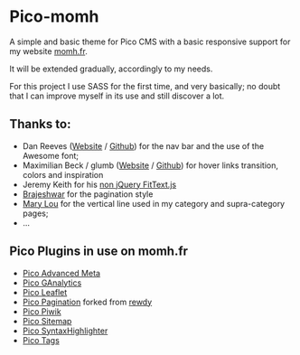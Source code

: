 Pico-momh
=========

A simple and basic theme for Pico CMS with a basic responsive support for my website [momh.fr](http://momh.fr/).

It will be extended gradually, accordingly to my needs.

For this project I use SASS for the first time, and very basically; no doubt that I can improve myself in its use  and still discover a lot.

## Thanks to:

- Dan Reeves ([Website](http://danreev.es/) / [Github](https://github.com/DanReeves)) for the nav bar and the use of the Awesome font;
- Maximilian Beck / glumb ([Website](http://glumb.de/) / [Github](https://github.com/glumb)) for hover links transition, colors and inspiration
- Jeremy Keith for his [non jQuery FitText.js](https://github.com/adactio/FitText.js)
- [Brajeshwar](http://brajeshwar.github.io/paginate/) for the pagination style
- [Mary Lou](http://tympanus.net/codrops/2013/05/02/vertical-timeline/) for the vertical line used in my category and supra-category pages;
- ...

## Pico Plugins in use on momh.fr

- [Pico Advanced Meta](https://github.com/shawnsandy/adv-meta/releases)
- [Pico GAnalytics](https://github.com/bricebou/pico_ganalytics)
- [Pico Leaflet](https://github.com/bricebou/pico_leaflet)
- [Pico Pagination](https://github.com/bricebou/Pico-Pagination) forked from [rewdy](https://github.com/rewdy/Pico-Pagination)
- [Pico Piwik](https://github.com/bricebou/pico_piwik)
- [Pico Sitemap](https://github.com/Techn0tic/Pico_Sitemap)
- [Pico SyntaxHighlighter](https://github.com/bricebou/pico_SyntaxHighlighter)
- [Pico Tags](https://github.com/HeyDanReeves/picotags)
